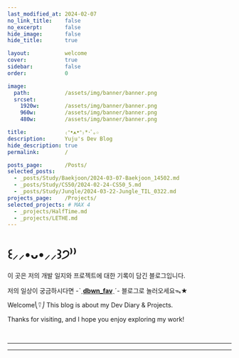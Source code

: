 ```yaml
---
last_modified_at: 2024-02-07
no_link_title:    false 
no_excerpt:       false 
hide_image:       false
hide_title:       true

layout:           welcome
cover:            true
sidebar:          false
order:            0

image:
  path:           /assets/img/banner/banner.png
  srcset:
    1920w:        /assets/img/banner/banner.png
    960w:         /assets/img/banner/banner.png
    480w:         /assets/img/banner/banner.png

title:            ₍ᐢ•ﻌ•ᐢ₎*･ﾟ｡☆
description:      Yuju's Dev Blog
hide_description: true
permalink:        /

posts_page:       /Posts/
selected_posts:
  - _posts/Study/Baekjoon/2024-03-07-Baekjoon_14502.md
  - _posts/Study/CS50/2024-02-24-CS50_5.md
  - _posts/Study/Jungle/2024-03-22-Jungle_TIL_0322.md
projects_page:    /Projects/
selected_projects: # MAX 4
  - _projects/HalfTime.md
  - _projects/LETHE.md
---
```

# ꒰⸝⸝•ᴗ•⸝⸝꒱੭⁾⁾

이 곳은 저의 개발 일지와 프로젝트에 대한 기록이 담긴 블로그입니다.

저의 일상이 궁금하시다면 -ˋˏ[**dbwn_fav**](https://blog.naver.com/dbwn_fav)ˎˊ- 블로그로 놀러오세요ᯓ★

Welcome⎝⍢⎠ This blog is about my Dev Diary & Projects.

Thanks for visiting, and I hope you enjoy exploring my work!

<br/>

---

<!--projects-->

---

<!--posts-->
